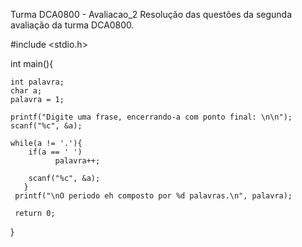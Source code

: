 Turma DCA0800 - Avaliacao_2
Resolução das questões da segunda avaliação da turma DCA0800.

#include <stdio.h>

int main(){

    int palavra;
    char a;
    palavra = 1;

    printf("Digite uma frase, encerrando-a com ponto final: \n\n");
    scanf("%c", &a);

    while(a != '.'){
        if(a == ' ')
              palavra++;

        scanf("%c", &a);
       }
     printf("\nO periodo eh composto por %d palavras.\n", palavra);

     return 0;
}
